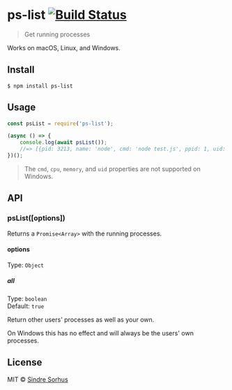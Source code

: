 # ps-list [![Build Status](https://travis-ci.org/sindresorhus/ps-list.svg?branch=master)](https://travis-ci.org/sindresorhus/ps-list)

> Get running processes

Works on macOS, Linux, and Windows.


## Install

```
$ npm install ps-list
```


## Usage

```js
const psList = require('ps-list');

(async () => {
	console.log(await psList());
	//=> [{pid: 3213, name: 'node', cmd: 'node test.js', ppid: 1, uid: 501, cpu: 0.1, memory: 1.5}, …]
})();
```

> The `cmd`, `cpu`, `memory`, and `uid` properties are not supported on Windows.


## API

### psList([options])

Returns a `Promise<Array>` with the running processes.

#### options

Type: `Object`

##### all

Type: `boolean`<br>
Default: `true`

Return other users' processes as well as your own.

On Windows this has no effect and will always be the users' own processes.


## License

MIT © [Sindre Sorhus](https://sindresorhus.com)
